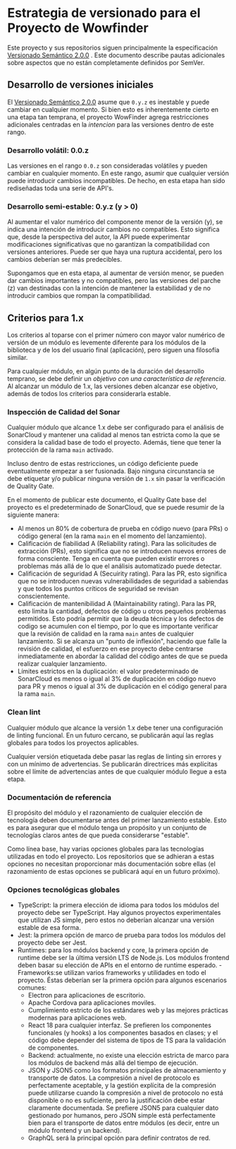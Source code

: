 # Estrategia de versionado para el Proyecto de Wowfinder

Este proyecto y sus repositorios siguen principalmente la especificación [Versionado Semántico 2.0.0](https://semver.org/lang/es/) . Este documento describe pautas adicionales sobre aspectos que no están completamente definidos por SemVer.

## Desarrollo de versiones iniciales

El [Versionado Semántico 2.0.0](https://semver.org/) asume que `0.y.z` es inestable y puede cambiar en cualquier momento. Si bien esto es inherentemente cierto en una etapa tan temprana, el proyecto WowFinder agrega restricciones adicionales centradas en la _intencion_ para las versiones dentro de este rango.

### Desarrollo volátil: 0.0.z

Las versiones en el rango `0.0.z` son consideradas volátiles y pueden cambiar en cualquier momento. En este rango, asumir que cualquier versión puede introducir cambios incompatibles. De hecho, en esta etapa han sido rediseñadas toda una serie de API's.

### Desarrollo semi-estable: 0.y.z (y > 0)

Al aumentar el valor numérico del componente menor de la versión (y), se indica una intención de introducir cambios no compatibles. Esto significa que, desde la perspectiva del autor, la API puede experimentar modificaciones significativas que no garantizan la compatibilidad con versiones anteriores. Puede ser que haya una ruptura accidental, pero los cambios deberían ser más predecibles.

Supongamos que en esta etapa, al aumentar de versión menor, se pueden dar cambios importantes y no compatibles, pero las versiones del parche (z) van destinadas con la intención de mantener la estabilidad y de no introducir cambios que rompan la compatibilidad.

## Criterios para 1.x

Los criterios al toparse con el primer número con mayor valor numérico de versión de un módulo es levemente diferente para los módulos de la biblioteca y de los del usuario final (aplicación), pero siguen una filosofía similar.

Para cualquier módulo, en algún punto de la duración del desarrollo temprano, se debe definir un _objetivo con una característica de referencia_. Al alcanzar un módulo de 1.x, las versiones deben alcanzar ese objetivo, además de todos los criterios para considerarla estable.

### Inspección de Calidad del Sonar

Cualquier módulo que alcance 1.x debe ser configurado para el análisis de SonarCloud y mantener una calidad al menos tan estricta como la que se considera la calidad base de todo el proyecto. Además, tiene que tener la protección de la rama `main` activado.

Incluso dentro de estas restricciones, un código deficiente puede eventualmente empezar a ser fusionada. Bajo ninguna circunstancia se debe etiquetar y/o publicar ninguna versión de `1.x` sin pasar la verificación de Quality Gate.

En el momento de publicar este documento, el Quality Gate base del proyecto es el predeterminado de SonarCloud, que se puede resumir de la siguiente manera:

- Al menos un 80% de cobertura de prueba en código nuevo (para PRs) o código general (en la rama `main` en el momento del lanzamiento).
- Calificación de fiabilidad A (Reliability rating). Para las solicitudes de extracción (PRs), esto significa que no se introducen nuevos errores de forma consciente. Tenga en cuenta que pueden existir errores o problemas más allá de lo que el análisis automatizado puede detectar.
- Calificación de seguridad A (Secuirity rating). Para las PR, esto significa que no se introducen nuevas vulnerabilidades de seguridad a sabiendas y que todos los puntos críticos de seguridad se revisan conscientemente.
- Calificación de mantenibilidad A (Maintainability rating). Para las PR, esto limita la cantidad, defectos de código u otros pequeños problemas permitidos. Esto podría permitir que la deuda técnica y los defectos de codigo se acumulen con el tiempo, por lo que es importante verificar que la revisión de calidad en la rama `main` antes de cualquier lanzamiento. Si se alcanza un "punto de inflexión", haciendo que falle la revisión de calidad, el esfuerzo en ese proyecto debe centrarse inmediatamente en abordar la calidad del código antes de que se pueda realizar cualquier lanzamiento.
- Límites estrictos en la duplicación: el valor predeterminado de SonarCloud es menos o igual al 3% de duplicación en código nuevo para PR y menos o igual al 3% de duplicación en el código general para la rama `main`.

### Clean lint

Cualquier módulo que alcance la versión 1.x debe tener una configuración de linting funcional. En un futuro cercano, se publicarán aquí las reglas globales para todos los proyectos aplicables.

Cualquier versión etiquetada debe pasar las reglas de linting sin errores y con un mínimo de advertencias. Se publicarán directrices más explícitas sobre el límite de advertencias antes de que cualquier módulo llegue a esta etapa.

### Documentación de referencia

El propósito del módulo y el razonamiento de cualquier elección de tecnología deben documentarse antes del primer lanzamiento estable. Esto es para asegurar que el módulo tenga un propósito y un conjunto de tecnologías claros antes de que pueda considerarse "estable".

Como línea base, hay varias opciones globales para las tecnologías utilizadas en todo el proyecto. Los repositorios que se adhieran a estas opciones no necesitan proporcionar más documentación sobre ellas (el razonamiento de estas opciones se publicará aquí en un futuro próximo).

### Opciones tecnológicas globales

- TypeScript: la primera elección de idioma para todos los módulos del proyecto debe ser TypeScript. Hay algunos proyectos experimentales que utilizan JS simple, pero estos no deberían alcanzar una versión estable de esa forma.
- Jest: la primera opción de marco de prueba para todos los módulos del proyecto debe ser Jest.
- Runtimes: para los módulos backend y core, la primera opción de runtime debe ser la última versión LTS de Node.js. Los módulos frontend deben basar su elección de APIs en el entorno de runtime esperado.
-Frameworks:se utilizan varios frameworks y utilidades en todo el proyecto. Éstas deberían ser la primera opción para algunos escenarios comunes:
    - Electron para aplicaciones de escritorio.
    - Apache Cordova para aplicaciones moviles.
    - Cumplimiento estricto de los estándares web y las mejores prácticas modernas para aplicaciones web.
    - React 18 para cualquier interfaz. Se prefieren los componentes funcionales (y hooks) a los componentes basados en clases; y el código debe depender del sistema de tipos de TS para la validación de componentes.
    - Backend: actualmente, no existe una elección estricta de marco para los módulos de backend más allá del tiempo de ejecución.
    - JSON y JSON5 como los formatos principales de almacenamiento y transporte de datos. La compresión a nivel de protocolo es perfectamente aceptable, y la gestión explícita de la compresión puede utilizarse cuando la compresión a nivel de protocolo no está disponible o no es suficiente, pero la justificación debe estar claramente documentada. Se prefiere JSON5 para cualquier dato gestionado por humanos, pero JSON simple está perfectamente bien para el transporte de datos entre módulos (es decir, entre un módulo frontend y un backend).
  - GraphQL será la principal opción para definir contratos de red.

